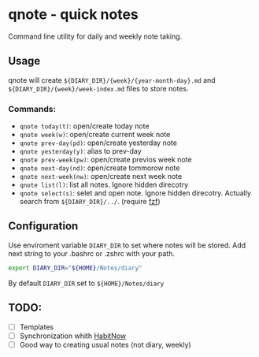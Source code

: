 # qnote - quick notes

Command line utility for daily and weekly note taking.

## Usage

qnote will create `${DIARY_DIR}/{week}/{year-month-day}.md` and `${DIARY_DIR}/{week}/week-index.md` files to store notes.

### Commands:

- `qnote today(t)`: open/create today note
- `qnote week(w)`: open/create current week note
- `qnote prev-day(pd)`: open/create yesterday note
- `qnote yesterday(y)`: alias to prev-day
- `qnote prev-week(pw)`: open/create previos week note
- `qnote next-day(nd)`: open/create tommorow note
- `qnote next-week(nw)`: open/create next week note
- `qnote list(l)`: list all notes. Ignore hidden direcotry
- `qnote select(s)`: selet and open note. Ignore hidden direcotry. Actually search from `${DIARY_DIR}/../`. (require [fzf](https://github.com/junegunn/fzf?tab=readme-ov-file#installation))


## Configuration

Use enviroment variable `DIARY_DIR` to set where notes will be stored.
Add next string to your .bashrc or .zshrc with your path.
```sh
export DIARY_DIR="${HOME}/Notes/diary"
```
By default `DIARY_DIR` set to `${HOME}/Notes/diary`

## TODO:

- [ ] Templates
- [ ] Synchronization whith [HabitNow](https://play.google.com/store/apps/details?id=com.habitnow&hl=en_US)
- [ ] Good way to creating usual notes (not diary, weekly)
